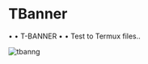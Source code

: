 # TBanner
• • T-BANNER • • 
Test to Termux files.. 

![tbanng](https://user-images.githubusercontent.com/80227002/111070109-65263980-84d0-11eb-96b6-548be1f93ba0.jpeg)



